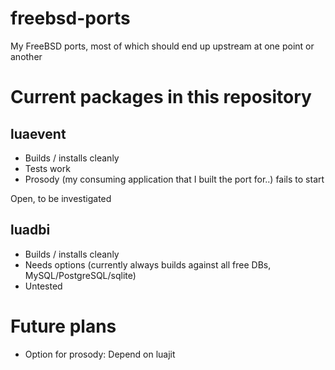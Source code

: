 freebsd-ports
=============

My FreeBSD ports, most of which should end up upstream at one point or another

# Current packages in this repository

## luaevent

- Builds / installs cleanly
- Tests work
- Prosody (my consuming application that I built the port for..) fails to start

Open, to be investigated

## luadbi

- Builds / installs cleanly
- Needs options (currently always builds against all free DBs,
  MySQL/PostgreSQL/sqlite)
- Untested

# Future plans

- Option for prosody: Depend on luajit
